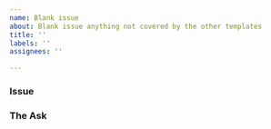 ```yaml
---
name: Blank issue
about: Blank issue anything not covered by the other templates
title: ''
labels: ''
assignees: ''

---
```


### Issue
<!-- Description of the issue -->

### The Ask
<!-- Description of what the developers need to do to complete your request -->
